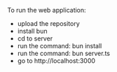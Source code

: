 To run the web application:
- upload the repository
- install bun
- cd to server
- run the command: bun install
- run the command: bun server.ts
- go to http://localhost:3000
